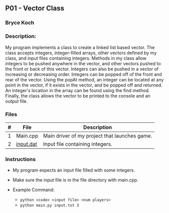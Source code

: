 ## P01 - Vector Class
### Bryce Koch
### Description:

My program implements a class to create a linked list based vector. The class accepts integers, integer-filled arrays,
other vectors defined by my class, and input files containing integers. Methods in my class allow integers to be pushed 
anywhere in the vector, and other vectors pushed to the front or back of this vector. Integers can also be pushed in a
vector of increasing or decreasing order. Integers can be popped off of the front and rear of the vector. Using the popAt
method, an integer can be located at any point in the vector, if it exists in the vector, and be popped off and returned.
An integer's location in the array can be found using the find method. Finally, the class allows the vector to be
printed to the console and an output file. 

### Files

|   #   | File            | Description                                        |
| :---: | --------------- | -------------------------------------------------- |
|   1   | Main.cpp         | Main driver of my project that launches game.      |
|   2   | [input.dat](https://github.com/BKoch74/2143-OOP-Koch/blob/main/Assignments/P01/input.dat)  | Input file containing integers.         |

### Instructions

- My program expects an input file filled with some integers.
- Make sure the input file  is in the file directory with main.cpp.

- Example Command:
    - `python <code> <input file> <num players>`
    - `python main.py input.txt 3`
